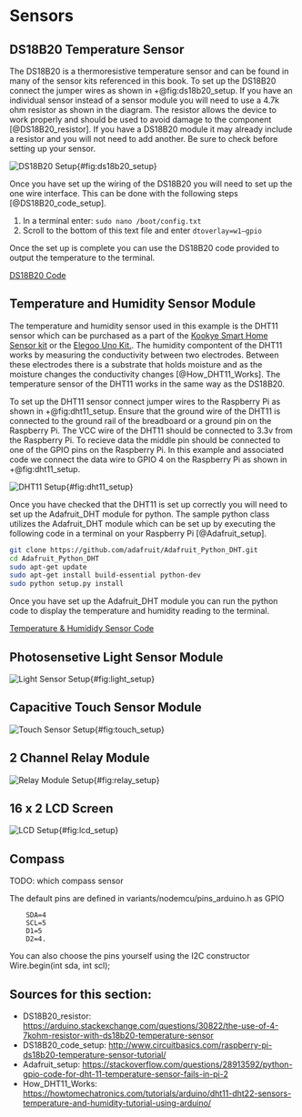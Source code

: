 Sensors
=======

DS18B20 Temperature Sensor
--------------------------

The DS18B20 is a thermoresistive temperature sensor and can be found in many of the sensor kits referenced in this book.  To set up the DS18B20 connect the jumper wires as shown in +@fig:ds18b20_setup.  If you have an individual sensor instead of a sensor module you will need to use a 4.7k ohm resistor as shown in the diagram.  The resistor allows the device to work properly and should be used to avoid damage to the component [@DS18B20_resistor].  If you have a DS18B20 module it may already include a resistor and you will not need to add another.  Be sure to check before setting up your sensor. 

![DS18B20 Setup](images/DS18B20_setup.png){#fig:ds18b20_setup}

Once you have set up the wiring of the DS18B20 you will need to set up the one wire interface.  This can be done with the following steps [@DS18B20_code_setup].  

1. In a terminal enter:  ``` sudo nano /boot/config.txt ```
2. Scroll to the bottom of this text file and enter ``` dtoverlay=w1–gpio ```

Once the set up is complete you can use the DS18B20 code provided to output the temperature to the terminal.

[DS18B20 Code](https://github.com/cloudmesh-community/fa18-523-84/blob/master/paper/code/ds18b20.py)

Temperature and Humidity Sensor Module
--------------------------------------

The temperature and humidity sensor used in this example is the DHT11 sensor which can be purchased as a part of the [Kookye Smart Home Sensor kit](https://www.amazon.com/gp/product/B01J9GD3DG/ref=oh_aui_detailpage_o03_s01?ie=UTF8&psc=1) or the [Elegoo Uno Kit.](https://www.amazon.com/ELEGOO-Project-Starter-Tutorial-Arduino/dp/B01D8KOZF4/ref=sr_1_6?s=electronics&ie=UTF8&qid=1542065611&sr=1-6&keywords=dht11+temperature+and+humidity+module).  The humidity compontent of the DHT11 works by measuring the conductivity between two electrodes. Between these electrodes there is a substrate that holds moisture and as the moisture changes the conductivity changes [@How_DHT11_Works]. The temperature sensor of the DHT11 works in the same way as the DS18B20.

To set up the DHT11 sensor connect jumper wires to the Raspberry Pi as shown in +@fig:dht11_setup.  Ensure that the ground wire of the DHT11 is connected to the ground rail of the breadboard or a ground pin on the Raspberry Pi.  The VCC wire of the DHT11 should be connected to 3.3v from the Raspberry Pi.  To recieve data the middle pin should be connected to one of the GPIO pins on the Raspberry Pi.  In this example and associated code we connect the data wire to GPIO 4 on the Raspberry Pi as shown in +@fig:dht11_setup.

![DHT11 Setup](images/DHT11_setup.png){#fig:dht11_setup}  

Once you have checked that the DHT11 is set up correctly you will need to set up the Adafruit_DHT module for python.  The sample python class utilizes the Adafruit_DHT module which can be set up by executing the following code in a terminal on your Raspberry Pi [@Adafruit_setup].  

```bash
git clone https://github.com/adafruit/Adafruit_Python_DHT.git
cd Adafruit_Python_DHT
sudo apt-get update
sudo apt-get install build-essential python-dev
sudo python setup.py install
```

Once you have set up the Adafruit_DHT module you can run the python code to display the temperature and humidity reading to the terminal.  

[Temperature & Humididy Sensor Code](https://github.com/cloudmesh-community/fa18-523-84/blob/master/paper/code/temp_humid.py)

Photosensetive Light Sensor Module
----------------------------------

![Light Sensor Setup](images/light_setup.png){#fig:light_setup}


Capacitive Touch Sensor Module
------------------------------

![Touch Sensor Setup](images/touch_setup.png){#fig:touch_setup}


2 Channel Relay Module
----------------------

![Relay Module Setup](images/relay_setup.png){#fig:relay_setup}


16 x 2 LCD Screen
-----------------

![LCD Setup](images/lcd_setup.png){#fig:lcd_setup}


Compass
-------

TODO: which compass sensor

The default pins are defined in variants/nodemcu/pins_arduino.h as GPIO

```
    SDA=4 
    SCL=5
    D1=5 
    D2=4.
```

You can also choose the pins yourself using the I2C constructor
Wire.begin(int sda, int scl);


## Sources for this section:

  * DS18B20_resistor: https://arduino.stackexchange.com/questions/30822/the-use-of-4-7kohm-resistor-with-ds18b20-temperature-sensor
  * DS18B20_code_setup: http://www.circuitbasics.com/raspberry-pi-ds18b20-temperature-sensor-tutorial/
  * Adafruit_setup: https://stackoverflow.com/questions/28913592/python-gpio-code-for-dht-11-temperature-sensor-fails-in-pi-2
  * How_DHT11_Works: https://howtomechatronics.com/tutorials/arduino/dht11-dht22-sensors-temperature-and-humidity-tutorial-using-arduino/

